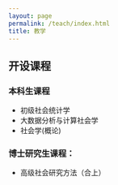 ```yaml
---
layout: page
permalink: /teach/index.html
title: 教学
---
```


## 开设课程

### 本科生课程
- 初级社会统计学
- 大数据分析与计算社会学 
- 社会学(概论)

### 博士研究生课程：
- 高级社会研究方法（合上）




